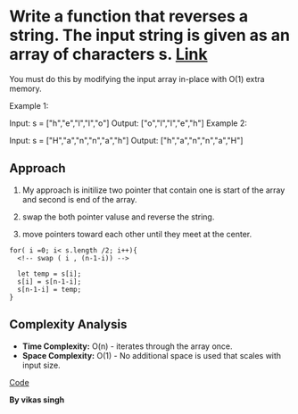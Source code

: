 # Write a function that reverses a string. The input string is given as an array of characters s. [Link](https://leetcode.com/problems/reverse-string/)

You must do this by modifying the input array in-place with O(1) extra memory. 

 

Example 1:

Input: s = ["h","e","l","l","o"]
Output: ["o","l","l","e","h"]
Example 2:

Input: s = ["H","a","n","n","a","h"]
Output: ["h","a","n","n","a","H"]


## Approach
1. My approach is initilize two pointer that contain one is start of the array and second is end of the array.

2. swap the both pointer valuse and reverse the string.

3. move pointers toward each other until they meet at the center. 

``` 
for( i =0; i< s.length /2; i++){
  <!-- swap ( i , (n-1-i)) -->

  let temp = s[i];
  s[i] = s[n-1-i];
  s[n-1-i] = temp;
}
```
## Complexity Analysis
- **Time Complexity:** O(n) - iterates through the array once.
- **Space Complexity:** O(1) - No additional space is used that scales with input size.


[Code](./solution.js)

**By vikas singh**

